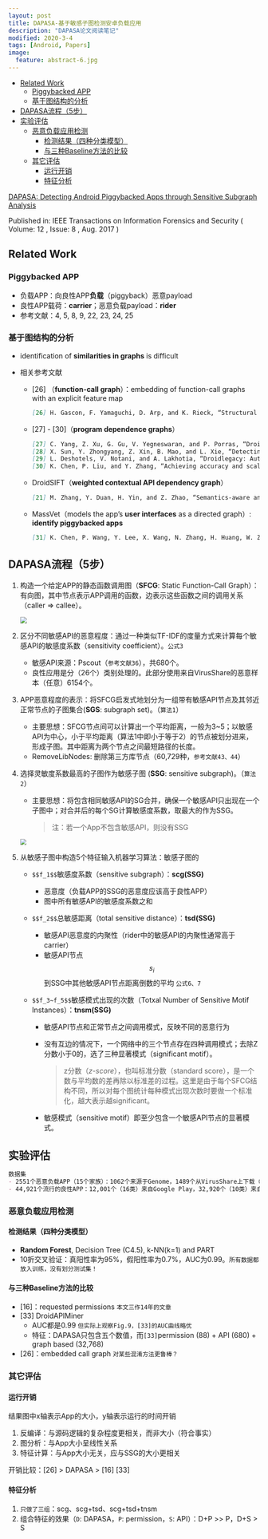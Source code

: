 ```yaml
---
layout: post
title: DAPASA-基于敏感子图检测安卓负载应用
description: "DAPASA论文阅读笔记"
modified: 2020-3-4
tags: [Android, Papers]
image:
  feature: abstract-6.jpg
---
```

<!-- TOC -->

- [Related Work](#related-work)
    - [Piggybacked APP](#piggybacked-app)
    - [基于图结构的分析](#基于图结构的分析)
- [DAPASA流程（5步）](#dapasa流程5步)
- [实验评估](#实验评估)
    - [恶意负载应用检测](#恶意负载应用检测)
        - [检测结果（四种分类模型）](#检测结果四种分类模型)
        - [与三种Baseline方法的比较](#与三种baseline方法的比较)
    - [其它评估](#其它评估)
        - [运行开销](#运行开销)
        - [特征分析](#特征分析)

<!-- /TOC -->

[DAPASA: Detecting Android Piggybacked Apps through Sensitive Subgraph Analysis](https://ieeexplore.ieee.org/document/7887707)

Published in: IEEE Transactions on Information Forensics and Security ( Volume: 12 , Issue: 8 , Aug. 2017 )
<!--more-->

## Related Work

### Piggybacked APP

- 负载APP：向良性APP**负载**（piggyback）恶意payload
- 良性APP载荷：**carrier**；恶意负载payload：**rider**
- 参考文献：4, 5, 8, 9, 22, 23, 24, 25

### 基于图结构的分析

- identification of **similarities in graphs** is difficult

- 相关参考文献

  - [26] （**function-call graph**）：embedding of function-call graphs with an explicit feature map

    ```markdown
    [26] H. Gascon, F. Yamaguchi, D. Arp, and K. Rieck, “Structural detection of android malware using embedded call graphs,” in Proc. AISec, 2013.
    ```

  - [27] - [30]（**program dependence graphs**）

    ```markdown
    [27] C. Yang, Z. Xu, G. Gu, V. Yegneswaran, and P. Porras, “Droidminer: Automated mining and characterization of fine-grained **malicious behaviors** in android applications,” in Proc. ESORICS, 2014.
    [28] X. Sun, Y. Zhongyang, Z. Xin, B. Mao, and L. Xie, “Detecting **code reuse** in android applications using **component-based control flow graph**,” in Proc. SEC, 2014.
    [29] L. Deshotels, V. Notani, and A. Lakhotia, “Droidlegacy: Automated **familial classification** of android malware,” in Proc. PPREW, 2014.
    [30] K. Chen, P. Liu, and Y. Zhang, “Achieving accuracy and scalability simultaneously in detecting application **clones** on android markets,” in Proc. ICSE, 2014.
    ```

  - DroidSIFT（**weighted contextual API dependency graph**）

    ```markdown
    [21] M. Zhang, Y. Duan, H. Yin, and Z. Zhao, “Semantics-aware android malware classification using weighted contextual api dependency graphs,” in Proc. CCS, 2014.
    ```

  - MassVet（models the app’s **user interfaces** as a directed graph）: **identify piggybacked apps**

    ```markdown
    [31] K. Chen, P. Wang, Y. Lee, X. Wang, N. Zhang, H. Huang, W. Zou, and P. Liu, “Finding unknown malice in 10 seconds: Mass vetting for new threats at the google-play scale,” in Proc. Security, 2015.
    ```

## DAPASA流程（5步）

1. 构造一个给定APP的静态函数调用图（**SFCG**: Static Function-Call Graph）：有向图，其中节点表示APP调用的函数，边表示这些函数之间的调用关系（caller => callee）。

   <img src="{{ site.url }}/images/SFCG.png" style="zoom:80%;" />

2. 区分不同敏感API的恶意程度：通过一种类似TF-IDF的度量方式来计算每个敏感API的敏感度系数（sensitivity coefficient）。`公式3`

   - 敏感API来源：Pscout（`参考文献36`），共680个。
   - 良性应用是分（26个）类别处理的。此部分使用来自VirusShare的恶意样本（任意）6154个。

3. APP恶意程度的表示：将SFCG启发式地划分为一组带有敏感API节点及其邻近正常节点的子图集合(**SGS**: subgraph set)。（`算法1`）

   - 主要思想：SFCG节点间可以计算出一个平均距离，一般为3~5；以敏感API为中心，小于平均距离（算法1中即小于等于2）的节点被划分进来，形成子图。其中距离为两个节点之间最短路径的长度。
   - RemoveLibNodes: 删除第三方库节点（60,729种，`参考文献43、44`）

4. 选择灵敏度系数最高的子图作为敏感子图 (**SSG**: sensitive subgraph)。（`算法2`）

   - 主要思想：将包含相同敏感API的SG合并，确保一个敏感API只出现在一个子图中；对合并后的每个SG计算敏感度系数，取最大的作为SSG。

     > 注：若一个App不包含敏感API，则没有SSG

   <img src="{{ site.url }}/images/SSG.png" style="zoom: 75%;" />

5. 从敏感子图中构造5个特征输入机器学习算法：敏感子图的

   - `$$f_1$$`敏感度系数（sensitive subgraph）：**scg(SSG)**

     - 恶意度（负载APP的SSG的恶意度应该高于良性APP）
     - 图中所有敏感API的敏感度系数之和 

   - `$$f_2$$`总敏感距离（total sensitive distance）：**tsd(SSG)**

     - 敏感API恶意度的内聚性（rider中的敏感API的内聚性通常高于carrier）
     - 敏感API节点$$s_i$$到SSG中其他敏感API节点距离倒数的平均 `公式6、7`

   - `$$f_3~f_5$$`敏感模式出现的次数（Totxal Number of Sensitive Motif Instances）：**tnsm(SSG)**

     - 敏感API节点和正常节点之间调用模式，反映不同的恶意行为

     - 没有互边的情况下，一个网络中的三个节点存在四种调用模式；去除Z分数小于0的，选了三种显著模式（significant motif）。

       > z分数（*z*-*score*），也叫标准分数（standard score），是一个数与平均数的差再除以标准差的过程。这里是由于每个SFCG结构不同，所以对每个图统计每种模式出现次数时要做一个标准化，越大表示越significant。

     - 敏感模式（sensitive motif）即至少包含一个敏感API节点的显著模式。

## 实验评估

```markdown
数据集
- 2551个恶意负载APP（15个家族）：1062个来源于Genome，1489个从VirusShare上下载（由`参考文献50`<famaily classification>标注）
- 44,921个流行的良性APP：12,001个（16类）来自Google Play，32,920个（10类）来自Anzhi
```

### 恶意负载应用检测

#### 检测结果（四种分类模型）

- **Random Forest**, Decision Tree (C4.5), k-NN(k=1) and PART
- 10折交叉验证：真阳性率为95%，假阳性率为0.7%，AUC为0.99。`所有数据都放入训练，没有划分测试集！`

#### 与三种Baseline方法的比较

- [16]：requested permissions `本文三作14年的文章`
- [33] DroidAPIMiner
  - AUC都是0.99 `但实际上观察Fig.9，[33]的AUC曲线略优`
  - 特征：DAPASA只包含五个数值，而`[33]`permission (88) + API (680) + graph based (32,768)
- [26]：embedded call graph `对某些混淆方法更鲁棒？`

### 其它评估

#### 运行开销

结果图中x轴表示App的大小，y轴表示运行的时间开销

1. 反编译：与源码逻辑的复杂程度更相关，而非大小（符合事实）
2. 图分析：与App大小呈线性关系
3. 特征计算：与App大小无关，应与SSG的大小更相关

开销比较：[26] > DAPASA > [16] [33]

#### 特征分析

1. `只做了三组`：scg、scg+tsd、scg+tsd+tnsm
2. 组合特征的效果（`D`: DAPASA，`P`: permission，`S`: API）：D+P >> P，D+S > S